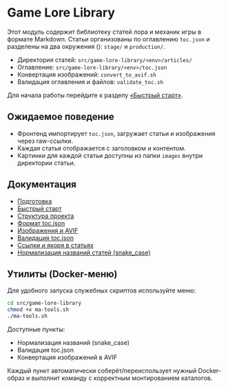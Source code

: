 # Game Lore Library

Этот модуль содержит библиотеку статей лора и механик игры в формате Markdown. Статьи организованы по оглавлению `toc.json` и разделены на два окружения (<env>): `stage/` и `production/`.

- Директория статей: `src/game-lore-library/<env>/articles/`
- Оглавление: `src/game-lore-library/<env>/toc.json`
- Конвертация изображений: `convert_to_avif.sh`
- Валидация оглавления и файлов: `validate_toc.sh`

Для начала работы перейдите к разделу [«Быстрый старт»](docs/quickstart.md).

## Ожидаемое поведение

- Фронтенд импортирует `toc.json`, загружает статьи и изображения через raw-ссылки.
- Каждая статья отображается с заголовком и контентом.
- Картинки для каждой статьи доступны из папки `images` внутри директории статьи.

## Документация

- [Подготовка](docs/prepare.md)
- [Быстрый старт](docs/quickstart.md)
- [Структура проекта](docs/structure.md)
- [Формат toc.json](docs/toc_format.md)
- [Изображения и AVIF](docs/images.md)
- [Валидация toc.json](docs/validation.md)
- [Ссылки и якоря в статьях](docs/links.md)
- [Нормализация названий статей (snake_case)](docs/normalization.md)

## Утилиты (Docker-меню)

Для удобного запуска служебных скриптов используйте меню:

```bash
cd src/game-lore-library
chmod +x ma-tools.sh
./ma-tools.sh
```

Доступные пункты:

- Нормализация названий (snake_case)
- Валидация toc.json
- Конвертация изображений в AVIF

Каждый пункт автоматически соберёт/переиспользует нужный Docker-образ и выполнит команду с корректным монтированием каталогов.
